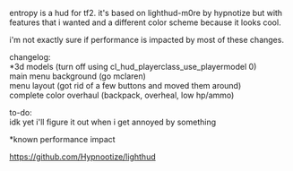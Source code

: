 entropy is a hud for tf2. it's based on lighthud-m0re by hypnotize but with features that i wanted and a different color scheme because it looks cool.

i'm not exactly sure if performance is impacted by most of these changes.

changelog:  
*3d models (turn off using cl_hud_playerclass_use_playermodel 0)  
main menu background (go mclaren)  
menu layout (got rid of a few buttons and moved them around)  
complete color overhaul (backpack, overheal, low hp/ammo)  

to-do:  
idk yet i'll figure it out when i get annoyed by something

*known performance impact

https://github.com/Hypnootize/lighthud